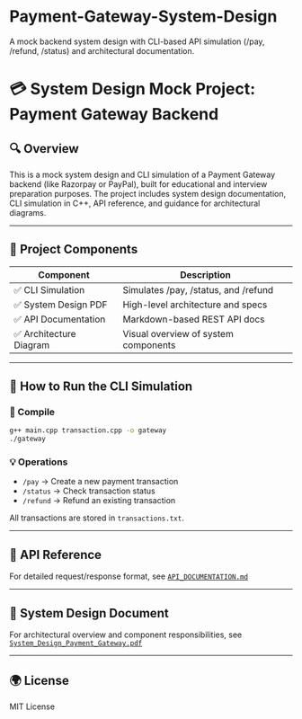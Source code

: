 # Payment-Gateway-System-Design
A mock backend system design with CLI-based API simulation (/pay, /refund, /status) and architectural documentation.

# 💳 System Design Mock Project: Payment Gateway Backend

## 🔍 Overview
This is a mock system design and CLI simulation of a Payment Gateway backend (like Razorpay or PayPal), built for educational and interview preparation purposes. The project includes system design documentation, CLI simulation in C++, API reference, and guidance for architectural diagrams.

---

## 🧱 Project Components

| Component               | Description                             |
|-------------------------|-----------------------------------------|
| ✅ CLI Simulation        | Simulates /pay, /status, and /refund    |
| ✅ System Design PDF     | High-level architecture and specs       |
| ✅ API Documentation     | Markdown-based REST API docs            |
| ✅ Architecture Diagram  | Visual overview of system components    |

---

## 🧪 How to Run the CLI Simulation

### 🔧 Compile
```bash
g++ main.cpp transaction.cpp -o gateway
./gateway
```

### 💡 Operations
- `/pay` → Create a new payment transaction
- `/status` → Check transaction status
- `/refund` → Refund an existing transaction

All transactions are stored in `transactions.txt`.

---

## 📘 API Reference

For detailed request/response format, see [`API_DOCUMENTATION.md`](./API_DOCUMENTATION.md)

---

## 📄 System Design Document

For architectural overview and component responsibilities, see [`System_Design_Payment_Gateway.pdf`](./System_Design_Payment_Gateway.pdf)

---

## 🌍 License

MIT License
